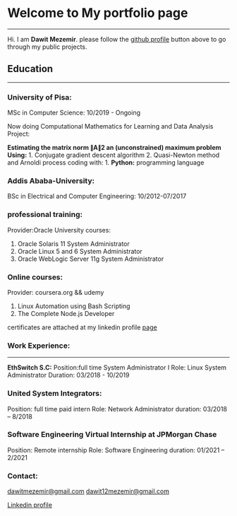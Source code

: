 # Welcome to My portfolio page
***
Hi. I am **Dawit Mezemir**. 
  please follow the [github profile](https://github.com/dawitanelay) button above to go through my public projects.
## Education
***
### University of Pisa:

MSc in Computer Science: 10/2019 - Ongoing

Now doing Computational Mathematics for Learning and Data Analysis Project:

**Estimating the matrix norm ∥A∥2 an (unconstrained) maximum problem Using:**
    1. Conjugate gradient descent algorithm
    2. Quasi-Newton method and Arnoldi process
coding with:
    1. **Python:** programming language
### Addis Ababa-University:

BSc in Electrical and Computer Engineering: 10/2012-07/2017
### professional training:
Provider:Oracle University
courses:
  1. Oracle Solaris 11 System Administrator
  2. Oracle Linux 5 and 6 System Administrator
  3. Oracle WebLogic Server 11g System Administrator
  
### Online courses:
  Provider: coursera.org && udemy
  1. Linux Automation using Bash Scripting 
  2. The Complete Node.js Developer
 
certificates are attached at my linkedin profile [page](https://www.linkedin.com/in/dawit-mezemir-9a2055118/)
### Work Experience:
***
**EthSwitch S.C:**
Position:full time System Administrator I
Role: Linux System Administrator
Duration: 03/2018 - 10/2019
### United System Integrators:
Position: full time paid intern
Role: Network Administrator
duration: 03/2018 – 8/2018
### Software Engineering Virtual Internship at JPMorgan Chase
Position: Remote internship
Role: Software Engineering
duration: 01/2021 – 2/2021
### Contact:
<dawitmezemir@gmail.com>
<dawit12mezemir@gmail.com>

[Linkedin profile](https://www.linkedin.com/in/dawit-mezemir-9a2055118/)



    
